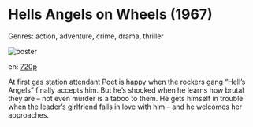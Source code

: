 # Hells Angels on Wheels (1967)

Genres: action, adventure, crime, drama, thriller

![poster](http://image.tmdb.org/t/p/w500/6D4uTzVqc1TEd9RHn8hdWTheC9C.jpg)

en:
  [720p](magnet:?xt=urn:btih:199698A656B5092869AD9E491D8F0BF8EA1A7C5D&tr=udp://glotorrents.pw:6969/announce&tr=udp://tracker.opentrackr.org:1337/announce&tr=udp://torrent.gresille.org:80/announce&tr=udp://tracker.openbittorrent.com:80&tr=udp://tracker.coppersurfer.tk:6969&tr=udp://tracker.leechers-paradise.org:6969&tr=udp://p4p.arenabg.ch:1337&tr=udp://tracker.internetwarriors.net:1337)
  


At first gas station attendant Poet is happy when the rockers gang “Hell’s Angels” finally accepts him. But he’s shocked when he learns how brutal they are – not even murder is a taboo to them. He gets himself in trouble when the leader’s girlfriend falls in love with him – and he welcomes her approaches.